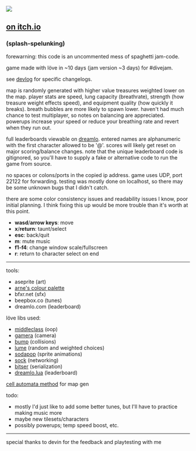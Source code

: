 
![](http://i.imgur.com/iyiFosV.gif)
## [on itch.io](https://xhg.itch.io/splahlunking)
### (splash-spelunking)

forewarning: this code is an uncommented mess of spaghetti jam-code.

game made with löve in ~10 days (jam version ~3 days) for #divejam.

see [devlog](https://xhg.itch.io/splahlunking/devlog) for specific changelogs.

map is randomly generated with higher value treasures weighted lower on the map. player stats are speed, lung capacity (breathrate), strength (how treasure weight effects speed), and equipment quality (how quickly it breaks). breath bubbles are more likely to spawn lower. haven't had much chance to test multiplayer, so notes on balancing are appreciated. powerups increase your speed or reduce your breathing rate and revert when they run out.

full leaderboards viewable on [dreamlo](http://dreamlo.com/lb/593513e8758d1503445e8fbf/pipe). entered names are alphanumeric with the first character allowed to be '@'. scores will likely get reset on major scoring/balance changes. note that the unique leaderboard code is gitignored, so you'll have to supply a fake or alternative code to run the game from source. 

no spaces or colons/ports in the copied ip address. game uses UDP, port 22122 for forwarding. testing was mostly done on localhost, so there may be some unknown bugs that I didn't catch.

there are some color consistency issues and readability issues I know, poor initial planning. I think fixing this up would be more trouble than it's worth at this point.


- **wasd**/**arrow keys**: move
- **x**/**return**: taunt/select
- **esc**: back/quit
- **m**: mute music
- **f1-f4**: change window scale/fullscreen
- **r**: return to character select on end

___

tools:
- aseprite (art)
- [arne's colour palette](https://androidarts.com/palette/16pal.htm)
- bfxr.net (sfx)
- beepbox.co (tunes)
- dreamlo.com (leaderboard)

löve libs used:
- [middleclass](https://github.com/kikito/middleclass) (oop)
- [gamera](https://github.com/kikito/gamera) (camera)
- [bump](https://github.com/kikito/bump.lua) (collisions)
- [lume](https://github.com/rxi/lume/) (random and weighted choices)
- [sodapop](https://github.com/tesselode/sodapop) (sprite animations)
- [sock](https://github.com/camchenry/sock.lua) (networking)
- [bitser](https://github.com/gvx/bitser) (serialization)
- [dreamlo.lua](https://github.com/LucyLucyy97/Dreamlo-Lua) (leaderboard)

[cell automata method](http://www.roguebasin.com/index.php?title=Cellular_Automata_Method_for_Generating_Random_Cave-Like_Levels) for map gen

todo:
- mostly I'd just like to add some better tunes, but I'll have to practice making music more
- maybe new tilesets/characters
- possibly powerups; temp speed boost, etc.

___

special thanks to devin for the feedback and playtesting with me



